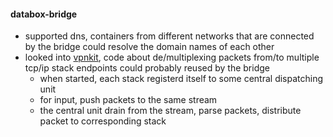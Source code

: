#### databox-bridge
- supported dns, containers from different networks that are connected by the bridge could resolve the domain names of each other
- looked into [vpnkit](https://github.com/moby/vpnkit), code about de/multiplexing packets from/to multiple tcp/ip stack endpoints could probably reused by the bridge
  - when started, each stack registerd itself to some central dispatching unit
  - for input, push packets to the same stream
  - the central unit drain from the stream, parse packets, distribute packet to corresponding stack
